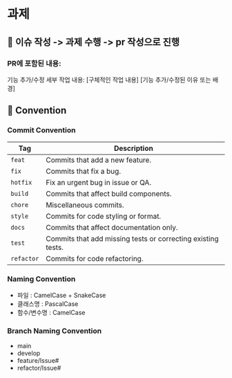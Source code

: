 # 과제
## 📝 이슈 작성 -> 과제 수행 -> pr 작성으로 진행
### PR에 포함된 내용:
기능 추가/수정
세부 작업 내용:
[구체적인 작업 내용]
[기능 추가/수정된 이유 또는 배경]

## 📌 Convention
### Commit Convention

| Tag      | Description                                         |
|----------|-----------------------------------------------------|
| `feat`   | Commits that add a new feature.                     |
| `fix`    | Commits that fix a bug.                             |
| `hotfix` | Fix an urgent bug in issue or QA.                   |
| `build`  | Commits that affect build components.               |
| `chore`  | Miscellaneous commits.                              |
| `style`  | Commits for code styling or format.                 |
| `docs`   | Commits that affect documentation only.             |
| `test`   | Commits that add missing tests or correcting existing tests. |
| `refactor`| Commits for code refactoring.                      |

### Naming Convention
- 파일 : CamelCase + SnakeCase
- 클래스명 : PascalCase
- 함수/변수명 : CamelCase

### Branch Naming Convention
- main
- develop
- feature/Issue#
- refactor/Issue#
